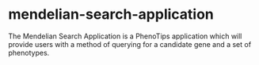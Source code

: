 # mendelian-search-application
The Mendelian Search Application is a PhenoTips application which will provide users with a method of querying for a candidate gene and a set of phenotypes.
